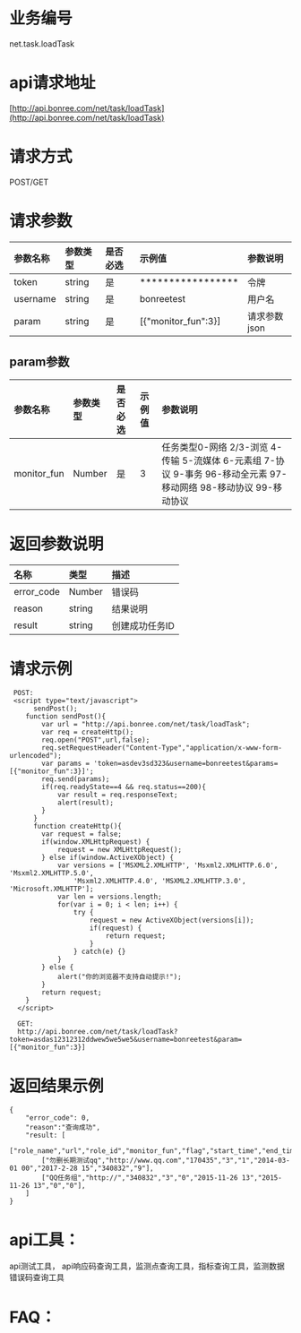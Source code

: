 # 业务编号

net.task.loadTask

# api请求地址

[http://api.bonree.com/net/task/loadTask](http://api.bonree.com/net/task/loadTask)

# 请求方式

POST/GET

# 请求参数

| 参数名称 | 参数类型 | 是否必选 | 示例值 | 参数说明 |
| :--- | :--- | :--- | :--- | :--- |
| token | string | 是 | \*\*\*\*\*\*\*\*\*\*\*\*\*\*\*\*\* | 令牌 |
| username | string | 是 | bonreetest | 用户名 |
| param | string | 是 | \[{"monitor\_fun":3}\] | 请求参数json |

## param参数

| 参数名称 | 参数类型 | 是否必选 | 示例值 | 参数说明 |
| :--- | :--- | :--- | :--- | :--- |
| monitor\_fun | Number | 是 | 3 | 任务类型0-网络 2/3-浏览 4-传输 5-流媒体 6-元素组 7-协议 9-事务 96-移动全元素 97-移动网络 98-移动协议 99-移动协议 |

# 返回参数说明

| 名称 | 类型 | 描述 |
| :--- | :--- | :--- |
| error\_code | Number | 错误码 |
| reason | string | 结果说明 |
| result | string | 创建成功任务ID |

# 请求示例

```
 POST:
 <script type="text/javascript">
      sendPost();
    function sendPost(){
        var url = "http://api.bonree.com/net/task/loadTask";
        var req = createHttp();
        req.open("POST",url,false);
        req.setRequestHeader("Content-Type","application/x-www-form-urlencoded"); 
        var params = 'token=asdev3sd323&username=bonreetest&params=[{"monitor_fun":3}]';    
        req.send(params);
        if(req.readyState==4 && req.status==200){
            var result = req.responseText;
            alert(result);
        }        
      }
      function createHttp(){
        var request = false; 
        if(window.XMLHttpRequest) {
            request = new XMLHttpRequest();
        } else if(window.ActiveXObject) {
            var versions = ['MSXML2.XMLHTTP', 'Msxml2.XMLHTTP.6.0', 'Msxml2.XMLHTTP.5.0', 
                'Msxml2.XMLHTTP.4.0', 'MSXML2.XMLHTTP.3.0', 'Microsoft.XMLHTTP'];
            var len = versions.length;
            for(var i = 0; i < len; i++) { 
                try { 
                    request = new ActiveXObject(versions[i]); 
                    if(request) { 
                        return request; 
                    } 
                } catch(e) {} 
            }     
        } else {
            alert("你的浏览器不支持自动提示!");
        }
        return request; 
    }
  </script>

  GET:
  http://api.bonree.com/net/task/loadTask?token=asdas12312312ddwew5we5we5&username=bonreetest&param=[{"monitor_fun":3}]
```

# 返回结果示例

```
{
    "error_code": 0,
    "reason":"查询成功",
    "result: [
        ["role_name","url","role_id","monitor_fun","flag","start_time","end_time","parent_id","role_type"],
        ["勿删长期测试qq","http://www.qq.com","170435","3","1","2014-03-01 00","2017-2-28 15","340832","9"],
        ["QQ任务组","http://","340832","3","0","2015-11-26 13","2015-11-26 13","0","0"],
    ]
}
```

# api工具：

api测试工具， api响应码查询工具，监测点查询工具，指标查询工具，监测数据错误码查询工具

# FAQ：



